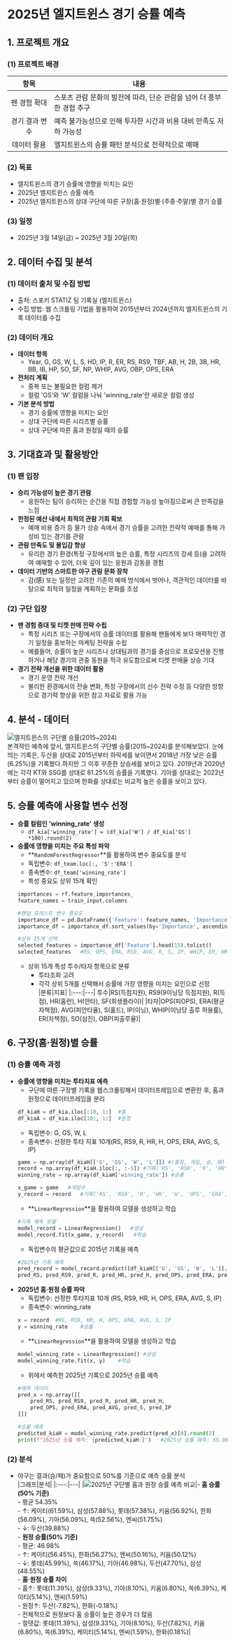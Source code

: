 # 2025년 엘지트윈스 경기 승률 예측

## 1. 프로젝트 개요
### (1) 프로젝트 배경
|   항목    |   내용    |
|:---:|---|
|팬 경험 확대|스포츠 관람 문화의 발전에 따라, 단순 관람을 넘어 더 풍부한 경험 추구|
|경기 결과 변수|예측 불가능성으로 인해 투자한 시간과 비용 대비 만족도 저하 가능성|
|데이터 활용|엘지트윈스의 승률 패턴 분석으로 전략적으로 예매|

### (2) 목표
- 엘지트윈스의 경기 승률에 영향을 미치는 요인
- 2025년 엘지트윈스 승률 예측
- 2025년 엘지트윈스의 상대 구단에 따른 구장(홈·원정)별·(주중·주말)별 경기 승률

### (3) 일정
- 2025년 3월 14일(금) ~ 2025년 3월 20일(목)

## 2. 데이터 수집 및 분석
### (1) 데이터 출처 및 수집 방법
- 출처: 스포키 STATIZ 팀 기록실 (엘지트윈스)
- 수집 방법: 웹 스크롤링 기법을 활용하여 2015년부터 2024년까지 엘지트윈스의 기록 데이터를 수집

### (2) 데이터 개요
- **데이터 항목**
    - Year, G, GS, W, L, S, HD, IP, R, ER, RS, RS9, TBF, AB, H, 2B, 3B, HR, BB, IB, HP, SO, SF, NP, WHIP, AVG, OBP, OPS, ERA
- **전처리 계획**
    - 중복 또는 불필요한 컬럼 제거
    - 컬럼 'GS'와 'W' 컬럼을 나눠 'winning_rate'란 새로운 컬럼 생성
- **기본 분석 방법**
    - 경기 승률에 영향을 미치는 요인
    - 상대 구단에 따른 시리즈별 승률
    - 상대 구단에 따른 홈과 원정일 때의 승률

## 3. 기대효과 및 활용방안
### (1) 팬 입장
- **승리 가능성이 높은 경기 관람**
    - 응원하는 팀이 승리하는 순간을 직접 경험할 가능성 높아짐으로써 큰 만족감을 느낌
- **한정된 예산 내에서 최적의 관람 기회 확보**
    - 예매 비용 증가 등 물가 상승 속에서 경기 승률을 고려한 전략적 예매를 통해 가성비 있는 경기를 관람
- **관람 만족도 및 몰입감 향상**
    - 유리한 경기 환경(특정 구장에서의 높은 승률, 특정 시리즈의 강세 등)을 고려하여 예매할 수 있어, 더욱 깊이 있는 응원과 감동을 경험
- **데이터 기반의 스마트한 야구 관람 문화 장착**
    - 감(感) 또는 일정만 고려한 기존의 예매 방식에서 벗어나, 객관적인 데이터를 바탕으로 최적의 일정을 계획하는 문화를 조성

### (2) 구단 입장
- **팬 경험 증대 및 티켓 판매 전략 수립**
    - 특정 시리즈 또는 구장에서의 승률 데이터를 활용해 팬들에게 보다 매력적인 경기 일정을 홍보하는 마케팅 전략을 수립
    - 예를들어, 승률이 높은 시리즈나 상대팀과의 경기를 중심으로 프로모션을 진행하거나 해당 경기의 관중 동원을 적극 유도함으로써 티켓 판매율 상승 기대
- **경기 전략 개선을 위한 데이터 활용**
    - 경기 운영 전략 개선
    - 불리한 환경에서의 전술 변화, 특정 구장에서의 선수 전략 수정 등 다양한 방향으로 경기력 향상을 위한 참고 자료로 활용 가능

## 4. 분석 - 데이터
![엘지트윈스의 구단별 승률(2015~2024)](graph_img/plot_lgtwinsWinRate2015to2024.png)<br>
본격적인 예측에 앞서, 엘지트윈스의 구단별 승률(2015~2024)를 분석해보았다. 눈에 띄는 기록은, 두산을 상대로 2015년부터 하락세를 보이면서 2018년 가장 낮은 승률(6.25%)을 기록했다.하지만 그 이후 꾸준한 상승세를 보이고 있다. 2019년과 2020년에는 각각 KT와 SSG를 상대로 81.25%의 승률을 기록했다. 기아를 상대로는 2022년 부터 승률이 떨어지고 있으며 한화를 상대로는 비교적 높은 승률을 보이고 있다.

## 5. 승률 예측에 사용할 변수 선정
- **승률 컬럼인 'winning_rate' 생성**
    - `df_kia['winning_rate'] = (df_kia['W'] / df_kia['GS'] *100).round(2)`
- **승률에 영향을 미치는 주요 특성 파악**
    - **`RandomForestRegressor`**를 활용하여 변수 중요도를 분석
    - 독립변수: `df_team.loc[:, 'S':'ERA']`
    - 종속변수: `df_team['winning_rate']`
    - 특성 중요도 상위 15개 확인
    ```python
    importances = rf.feature_importances_
    feature_names = train_input.columns

    #랜덤 포레스트 변수 중요도
    importance_df = pd.DataFrame({'Feature': feature_names, 'Importance': importances})
    importance_df = importance_df.sort_values(by='Importance', ascending=False)

    #상위 15개 선택
    selected_features = importance_df['Feature'].head(15).tolist()
    selected_features   #RS, OPS, ERA, RS9, AVG, R, S, IP, WHIP, ER, HR, SO, H, SF, OBP
    ```
    - 상위 15개 특성 투수/타자 항목으로 분류
        - 투타조화 고려
        - 각각 상위 5개를 선택해서 승률에 가장 영향을 미치는 요인으로 선정<br>
|분류|지표|
|:---:|---|
투수|RS(득점지원), RS9(9이닝당 득점지원), R(득점), HR(홈런), H(안타), SF(희생플라이)|
|타자|OPS(피OPS), ERA(평균자책점), AVG(피안타율), S(홀드), IP(이닝), WHIP(이닝당 출루 허용률), ER(자책점), SO(삼진), OBP(피출루율)|

## 6. 구장(홈·원정)별 승률
### (1) 승률 예측 과정
- **승률에 영향을 미치는 투타지표 예측**
    - 구단에 따른 구장별 기록을 웹스크롤링해서 데이터프레임으로 변환한 후, 홈과 원정으로 데이터프레임을 분리
    ```python
    df_kiaH = df_kia.iloc[:10, 1:]  #홈
    df_kiaA = df_kia.iloc[10:, 1:]  #원정
    ```
    - 독립변수: G, GS, W, L
    - 종속변수: 선정한 투타 지표 10개(RS, RS9, R, HR, H, OPS, ERA, AVG, S, IP)
    ```python
    game = np.array(df_kiaH[['G', 'GS', 'W', 'L']]) #(출장, 게임, 승, 패)
    record = np.array(df_kiaH.iloc[:, :-5]) #기록('RS', 'RS9', 'R', 'HR', 'H', 'OPS', 'ERA', 'AVG', 'S', 'IP')
    winning_rate = np.array(df_kiaH['winning_rate']) #승률

    x_game = game   #게임수
    y_record = record   #기록('RS', 'RS9', 'R', 'HR', 'H', 'OPS', 'ERA', 'AVG', 'S', 'IP')
    ```
    - **`LinearRegression`**을 활용하여 모델을 생성하고 학습
    ```python
    #기록 예측 모델
    model_record = LinearRegression()   #생성
    model_record.fit(x_game, y_record)   #학습
    ```
    - 독립변수의 평균값으로 2015년 기록을 예측
    ```python
    #2025년 기록 예측
    pred_record = model_record.predict([df_kiaH[['G', 'GS', 'W', 'L']].mean().values])[0]  #평균
    pred_RS, pred_RS9, pred_R, pred_HR, pred_H, pred_OPS, pred_ERA, pred_AVG, pred_S, pred_IP = pred_record
    ```
- **2025년 홈·원정 승률 파악**
    - 독립변수: 선정한 투타지표 10개 (RS, RS9, HR, H, OPS, ERA, AVG, S, IP)
    - 종속변수: winning_rate
    ```python
    x = record  #RS, RS9, HR, H, OPS, ERA, AVG, S, IP
    y = winning_rate    #승률
    ```
    - **`LinearRegression`**을 활용하여 모델을 생성하고 학습
    ```python
    model_winning_rate = LinearRegression() #생성
    model_winning_rate.fit(x, y)    #학습
    ```
    - 위에서 예측한 2025년 기록으로 2025년 승률 예측
    ```python
    #예측 데이터
    pred_x = np.array([[
        pred_RS, pred_RS9, pred_R, pred_HR, pred_H,
        pred_OPS, pred_ERA, pred_AVG, pred_S, pred_IP
    ]])

    #승률 예측
    predicted_kiaH = model_winning_rate.predict(pred_x)[0].round(2)
    print(f"2025년 승률 예측: {predicted_kiaH:}")   #2025년 승률 예측: 55.08
    ```

### (2) 분석
- 야구는 결과(승/패)가 중요함으로 50%를 기준으로 예측 승률 분석<br>
|그래프|분석|
|:---:|---|
|![2025년 구단별 홈과 원정 승률 예측 비교](/graph_img/bar_lgtwinsHome&Away2025WinRatePrediction.png)|- **홈 승률(50% 기준)**<br>    - 평균 54.35%<br>   - ↑: 케이티(61.59%), 삼성(57.88%), 롯데(57.38%), 키움(56.92%), 한화(56.09%), 기아(56.09%), 쓱(52.56%), 엔씨(51.75%)<br> - ↓: 두산(39.88%)<br>- **원정 승률(50% 기준)**<br>  - 평균: 46.98%<br>  - ↑: 케이티(56.45%), 한화(56.27%), 엔씨(50.16%), 키움(50.12%)<br>   - ↓: 롯데(45.99%), 쓱(46.17%), 기아(46.98%), 두산(47.70%), 삼성(48.55%)<br>- **홈·원정 승률 차이**<br>  - 홈↑: 롯데(11.39%), 삼성(9.33%), 기아(8.10%), 키움(6.80%), 쓱(6.39%), 케이티(5.14%), 엔씨(1.59%)<br>   - 원정↑: 두산(-7.82%), 한화(-0.18%)<br> - 전체적으로 원정보다 홈 승률이 높은 경우가 더 많음<br> - 절댓값: 롯데(11.39%), 삼성(9.33%), 기아(8.10%), 두산(7.82%), 키움(6.80%), 쓱(6.39%), 케이티(5.14%), 엔씨(1.59%), 한화(0.18%)|



